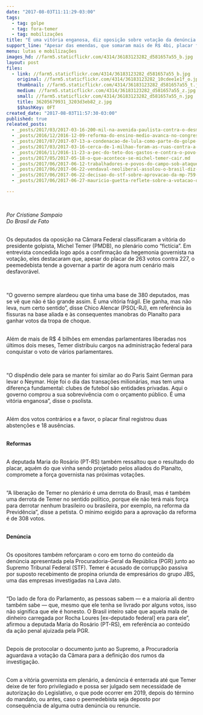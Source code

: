 ```yaml
---
date: "2017-08-03T11:11:29-03:00"
tags:
  - tag: golpe
  - tag: fora-temer
  - tag: mobilizações
title: "É uma vitória enganosa, diz oposição sobre votação da denúncia contra Temer"
support_line: "Apesar das emendas, que somaram mais de R$ 4bi, placar foi acirrado: 263 pediram arquivamento e 227, investigação"
menu: lutas e mobilizações
images_hd: //farm5.staticflickr.com/4314/36183123282_d581657a55_b.jpg
layout: post
files:
  - link: //farm5.staticflickr.com/4314/36183123282_d581657a55_b.jpg
    original: //farm5.staticflickr.com/4314/36183123282_10cdee1e1f_o.jpg
    thumbnail: //farm5.staticflickr.com/4314/36183123282_d581657a55_t.jpg
    medium: //farm5.staticflickr.com/4314/36183123282_d581657a55_z.jpg
    small: //farm5.staticflickr.com/4314/36183123282_d581657a55_n.jpg
    title: 36205679931_3203d3eb82_z.jpg
    $$hashKey: 0FT
created_date: "2017-08-03T11:57:30-03:00"
published: true
releated_posts:
  - _posts/2017/03/2017-03-16-200-mil-na-avenida-paulista-contra-o-desmonte-da-previdencia.md
  - _posts/2016/12/2016-12-09-reforma-do-ensino-medio-avanca-no-congresso-nacional.md
  - _posts/2017/07/2017-07-13-a-condenacao-de-lula-como-parte-do-golpe-contra-nossos-direitos.md
  - _posts/2017/03/2017-03-16-cerca-de-1-milhao-foram-as-ruas-contra-a-reforma-da-previdencia-em-todo-brasil.md
  - _posts/2016/11/2016-11-23-a-pec-do-teto-dos-gastos-e-contra-o-povo-e-a-favor-do-rentismo-declara-o-economista-marcio-pochmann.md
  - _posts/2017/05/2017-05-18-o-que-acontece-se-michel-temer-cair.md
  - _posts/2017/06/2017-06-12-trabalhadores-e-povos-do-campo-sob-ataque.md
  - _posts/2017/06/2017-06-22-vendaval-neoliberal-assolou-o-brasil-diz-ex-ministro-celso-amorim.md
  - _posts/2017/06/2017-06-22-decisao-do-stf-sobre-aprovacao-da-mp-759-evidencia-conduta-inconstitucional-do-senado.md
  - _posts/2017/06/2017-06-27-mauricio-guetta-reflete-sobre-a-votacao-das-emendas-da-mp-759.md

---
```

<p>&nbsp;</p>

<p><em>Por Cristiane Sampaio<br />
Do Brasil de Fato&nbsp;</em></p>

<p><br />
Os deputados da oposi&ccedil;&atilde;o na C&acirc;mara Federal classificaram a vit&oacute;ria do presidente golpista, Michel Temer (PMDB), no plen&aacute;rio como &ldquo;fict&iacute;cia&rdquo;. Em entrevista concedida logo ap&oacute;s a confirma&ccedil;&atilde;o da hegemonia governista na vota&ccedil;&atilde;o, eles destacaram que, apesar do placar de 263 votos contra 227, o peemedebista tende a governar a partir de agora num cen&aacute;rio mais desfavor&aacute;vel.</p>

<p>&nbsp;</p>

<p>&ldquo;O governo sempre alardeou que tinha uma base de 380 deputados, mas se v&ecirc; que n&atilde;o &eacute; t&atilde;o grande assim. &Eacute; uma vit&oacute;ria fr&aacute;gil. Ele ganha, mas n&atilde;o leva, num certo sentido&rdquo;, disse Chico Alencar (PSOL-RJ), em refer&ecirc;ncia &agrave;s fissuras na base aliada e &agrave;s consequentes manobras do Planalto para ganhar votos da tropa de choque.</p>

<p><br />
Al&eacute;m de mais de R$ 4 bilh&otilde;es em emendas parlamentares liberadas nos &uacute;ltimos dois meses, Temer distribuiu cargos na administra&ccedil;&atilde;o federal para conquistar o voto de v&aacute;rios parlamentares.</p>

<p>&nbsp;</p>

<p>&ldquo;O disp&ecirc;ndio dele para se manter foi similar ao do Paris Saint German para levar o Neymar. Hoje foi o dia das transa&ccedil;&otilde;es milion&aacute;rias, mas tem uma diferen&ccedil;a fundamental: clubes de futebol s&atilde;o entidades privadas. Aqui o governo comprou a sua sobreviv&ecirc;ncia com o or&ccedil;amento p&uacute;blico. &Eacute; uma vit&oacute;ria enganosa&rdquo;, disse o psolista.</p>

<p><br />
Al&eacute;m dos votos contr&aacute;rios e a favor, o placar final registrou duas absten&ccedil;&otilde;es e 18 aus&ecirc;ncias.</p>

<p><br />
<strong>Reformas</strong></p>

<p><br />
A deputada Maria do Ros&aacute;rio (PT-RS) tamb&eacute;m ressaltou que o resultado do placar, aqu&eacute;m do que vinha sendo projetado pelos aliados do Planalto, compromete a for&ccedil;a governista nas pr&oacute;ximas vota&ccedil;&otilde;es.</p>

<p><br />
&ldquo;A libera&ccedil;&atilde;o de Temer no plen&aacute;rio &eacute; uma derrota do Brasil, mas &eacute; tamb&eacute;m uma derrota de Temer no sentido pol&iacute;tico, porque ele n&atilde;o ter&aacute; mais for&ccedil;a para derrotar nenhum brasileiro ou brasileira, por exemplo, na reforma da Previd&ecirc;ncia&rdquo;, disse a petista. O m&iacute;nimo exigido para a aprova&ccedil;&atilde;o da reforma &eacute; de 308 votos. &nbsp;</p>

<p><br />
<strong>Den&uacute;ncia</strong></p>

<p><br />
Os opositores tamb&eacute;m refor&ccedil;aram o coro em torno do conte&uacute;do da den&uacute;ncia apresentada pela Procuradoria-Geral da Rep&uacute;blica (PGR) junto ao Supremo Tribunal Federal (STF). Temer &eacute; acusado de corrup&ccedil;&atilde;o passiva por suposto recebimento de propina oriunda de empres&aacute;rios do grupo JBS, uma das empresas investigadas na Lava Jato.</p>

<p><br />
&ldquo;Do lado de fora do Parlamento, as pessoas sabem &mdash; e a maioria ali dentro tamb&eacute;m sabe &mdash; que, mesmo que ele tenha se livrado por alguns votos, isso n&atilde;o significa que ele &eacute; honesto. O Brasil inteiro sabe que aquela mala de dinheiro carregada por Rocha Loures [ex-deputado federal] era para ele&rdquo;, afirmou a deputada Maria do Ros&aacute;rio (PT-RS), em refer&ecirc;ncia ao conte&uacute;do da a&ccedil;&atilde;o penal ajuizada pela PGR.</p>

<p><br />
Depois de protocolar o documento junto ao Supremo, a Procuradoria aguardava a vota&ccedil;&atilde;o da C&acirc;mara para a defini&ccedil;&atilde;o dos rumos da investiga&ccedil;&atilde;o. &nbsp;&nbsp;</p>

<p><br />
Com a vit&oacute;ria governista em plen&aacute;rio, a den&uacute;ncia &eacute; enterrada at&eacute; que Temer deixe de ter foro privilegiado e possa ser julgado sem necessidade de autoriza&ccedil;&atilde;o do Legislativo, o que pode ocorrer em 2019, depois do t&eacute;rmino do mandato, ou antes, caso o peemedebista seja deposto por consequ&ecirc;ncia de alguma outra den&uacute;ncia ou renuncie.</p>
